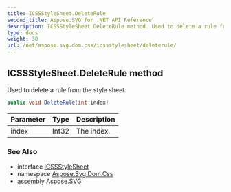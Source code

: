 ```yaml
---
title: ICSSStyleSheet.DeleteRule
second_title: Aspose.SVG for .NET API Reference
description: ICSSStyleSheet DeleteRule method. Used to delete a rule from the style sheet
type: docs
weight: 30
url: /net/aspose.svg.dom.css/icssstylesheet/deleterule/
---
```

## ICSSStyleSheet.DeleteRule method

Used to delete a rule from the style sheet.

```csharp
public void DeleteRule(int index)
```

| Parameter | Type | Description |
| --- | --- | --- |
| index | Int32 | The index. |

### See Also

* interface [ICSSStyleSheet](../)
* namespace [Aspose.Svg.Dom.Css](../../../aspose.svg.dom.css/)
* assembly [Aspose.SVG](../../../)
